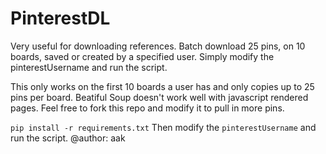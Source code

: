 # PinterestDL
Very useful for downloading references.
Batch download 25 pins, on 10 boards, saved or created by a specified user.
Simply modify the pinterestUsername and run the script.

This only works on the first 10 boards a user has and only copies up to 25 pins per board.
Beatiful Soup doesn't work well with javascript rendered pages. 
Feel free to fork this repo and modify it to pull in more pins.

`pip install -r requirements.txt`
Then modify the `pinterestUsername` and run the script. 
@author: aak
